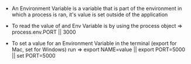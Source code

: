 - An Environment Variable is a variable that is part of the environment in which a process is ran, it's value is set outside of the application

- To read the value of and Env Variable is by using the process object
=> process.env.PORT || 3000

- To set a value for an Environment Variable in the terminal (export for Mac, set for Windows) run => export NAME=value || export PORT=5000 || set PORT=5000